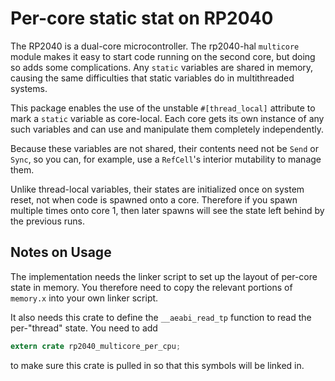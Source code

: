 # Per-core static stat on RP2040

The RP2040 is a dual-core microcontroller. The rp2040-hal `multicore` module
makes it easy to start code running on the second core, but doing so adds some
complications. Any `static` variables are shared in memory, causing the same
difficulties that static variables do in multithreaded systems.

This package enables the use of the unstable `#[thread_local]` attribute to mark
a `static` variable as core-local. Each core gets its own instance of any such
variables and can use and manipulate them completely independently.

Because these variables are not shared, their contents need not be `Send` or
`Sync`, so you can, for example, use a `RefCell`'s interior mutability to manage
them.

Unlike thread-local variables, their states are initialized once on system
reset, not when code is spawned onto a core. Therefore if you spawn multiple
times onto core 1, then later spawns will see the state left behind by the
previous runs.

## Notes on Usage

The implementation needs the linker script to set up the layout of per-core
state in memory. You therefore need to copy the relevant portions of `memory.x`
into your own linker script.

It also needs this crate to define the `__aeabi_read_tp` function to read the
per-"thread" state. You need to add
```rust
extern crate rp2040_multicore_per_cpu;
```
to make sure this crate is pulled in so that this symbols will be linked in.